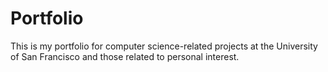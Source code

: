 # Portfolio

This is my portfolio for computer science-related projects at the University of San Francisco and those related to personal interest.